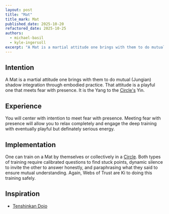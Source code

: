 ```yaml
---
layout: post
title: "Mat"
title_mark: Mat
published_date: 2025-10-20
refactored_date: 2025-10-25
authors:
  - michael-basil
  - kyle-ingersoll
excerpt: "A Mat is a martial attitude one brings with them to do mutual (Jungian) shadow integration through embodied practice."
---
```


## Intention

A Mat is a martial attitude one brings with them to do mutual (Jungian) shadow integration through embodied practice. That attitude is a playful one that meets fear with presence. It is the Yang to the [Circle's](../circle/) Yin.

## Experience

You will center with intention to meet fear with presence. Meeting fear with presence will allow you to relax completely and engage the deep training with eventually playful but definately serious energy.

## Implementation

One can train on a Mat by themselves or collectively in a [Circle](../circle/). Both types of training require calibrated questions to find stuck points, dynamic silence to invite the other to answer honestly, and paraphrasing what they said to ensure mutual understanding. Again, Webs of Trust are Ki to doing this training safely.

## Inspiration

- [Tenshinkan Dojo](https://japaneseculturecenter.com/classes/aikido)
